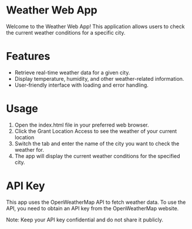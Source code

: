 # Weather Web App
Welcome to the Weather Web App! This application allows users to check the current weather conditions for a specific city.

# Features
- Retrieve real-time weather data for a given city.
- Display temperature, humidity, and other weather-related information.
- User-friendly interface with loading and error handling.

# Usage
1. Open the index.html file in your preferred web browser.
2. Click the Grant Location Access to see the weather of your current location
3. Switch the tab and enter the name of the city you want to check the weather for.
4. The app will display the current weather conditions for the specified city.

# API Key
This app uses the OpenWeatherMap API to fetch weather data. To use the API, you need to obtain an API key from the OpenWeatherMap website.

Note: Keep your API key confidential and do not share it publicly.






